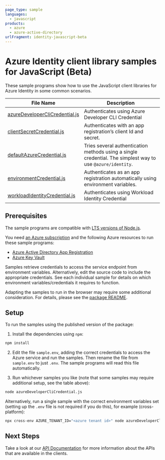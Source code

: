 ```yaml
---
page_type: sample
languages:
  - javascript
products:
  - azure
  - azure-active-directory
urlFragment: identity-javascript-beta
---
```


# Azure Identity client library samples for JavaScript (Beta)

These sample programs show how to use the JavaScript client libraries for Azure Identity in some common scenarios.

| **File Name**                                                 | **Description**                                                                                            |
| ------------------------------------------------------------- | ---------------------------------------------------------------------------------------------------------- |
| [azureDeveloperCliCredential.js][azuredeveloperclicredential] | Authenticates using Azure Developer CLI Credential                                                         |
| [clientSecretCredential.js][clientsecretcredential]           | Authenticates with an app registration’s client Id and secret.                                             |
| [defaultAzureCredential.js][defaultazurecredential]           | Tries several authentication methods using a single credential. The simplest way to use `@azure/identity`. |
| [environmentCredential.js][environmentcredential]             | Authenticates as an app registration automatically using environment variables.                            |
| [workloadIdentityCredential.js][workloadidentitycredential]   | Authenticates using Workload Identity Credential                                                           |

## Prerequisites

The sample programs are compatible with [LTS versions of Node.js](https://github.com/nodejs/release#release-schedule).

You need [an Azure subscription][freesub] and the following Azure resources to run these sample programs:

- [Azure Active Directory App Registration][createinstance_azureactivedirectoryappregistration]
- [Azure Key Vault][createinstance_azurekeyvault]

Samples retrieve credentials to access the service endpoint from environment variables. Alternatively, edit the source code to include the appropriate credentials. See each individual sample for details on which environment variables/credentials it requires to function.

Adapting the samples to run in the browser may require some additional consideration. For details, please see the [package README][package].

## Setup

To run the samples using the published version of the package:

1. Install the dependencies using `npm`:

```bash
npm install
```

2. Edit the file `sample.env`, adding the correct credentials to access the Azure service and run the samples. Then rename the file from `sample.env` to just `.env`. The sample programs will read this file automatically.

3. Run whichever samples you like (note that some samples may require additional setup, see the table above):

```bash
node azureDeveloperCliCredential.js
```

Alternatively, run a single sample with the correct environment variables set (setting up the `.env` file is not required if you do this), for example (cross-platform):

```bash
npx cross-env AZURE_TENANT_ID="<azure tenant id>" node azureDeveloperCliCredential.js
```

## Next Steps

Take a look at our [API Documentation][apiref] for more information about the APIs that are available in the clients.

[azuredeveloperclicredential]: https://github.com/Azure/azure-sdk-for-js/blob/main/sdk/identity/identity/samples/v3-beta/javascript/azureDeveloperCliCredential.js
[clientsecretcredential]: https://github.com/Azure/azure-sdk-for-js/blob/main/sdk/identity/identity/samples/v3-beta/javascript/clientSecretCredential.js
[defaultazurecredential]: https://github.com/Azure/azure-sdk-for-js/blob/main/sdk/identity/identity/samples/v3-beta/javascript/defaultAzureCredential.js
[environmentcredential]: https://github.com/Azure/azure-sdk-for-js/blob/main/sdk/identity/identity/samples/v3-beta/javascript/environmentCredential.js
[workloadidentitycredential]: https://github.com/Azure/azure-sdk-for-js/blob/main/sdk/identity/identity/samples/v3-beta/javascript/workloadIdentityCredential.js
[apiref]: https://docs.microsoft.com/javascript/api/@azure/identity
[freesub]: https://azure.microsoft.com/free/
[createinstance_azureactivedirectoryappregistration]: https://docs.microsoft.com/azure/active-directory/develop/quickstart-register-app
[createinstance_azurekeyvault]: https://docs.microsoft.com/azure/key-vault/quick-create-portal
[package]: https://github.com/Azure/azure-sdk-for-js/tree/main/sdk/identity/identity/README.md
